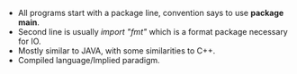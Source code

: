 - All programs start with a package line, convention says to use **package main**.
- Second line is usually *import "fmt"* which is a format package necessary for IO.
- Mostly similar to JAVA, with some similarities to C++.
- Compiled language/Implied paradigm.